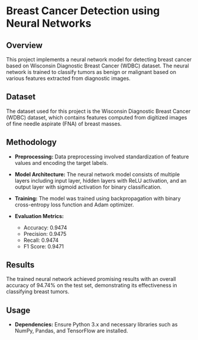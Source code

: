 # Breast Cancer Detection using Neural Networks

## Overview
This project implements a neural network model for detecting breast cancer based on Wisconsin Diagnostic Breast Cancer (WDBC) dataset. The neural network is trained to classify tumors as benign or malignant based on various features extracted from diagnostic images.

## Dataset
The dataset used for this project is the Wisconsin Diagnostic Breast Cancer (WDBC) dataset, which contains features computed from digitized images of fine needle aspirate (FNA) of breast masses.

## Methodology
- **Preprocessing:** Data preprocessing involved standardization of feature values and encoding the target labels.
  
- **Model Architecture:** The neural network model consists of multiple layers including input layer, hidden layers with ReLU activation, and an output layer with sigmoid activation for binary classification.

- **Training:** The model was trained using backpropagation with binary cross-entropy loss function and Adam optimizer. 

- **Evaluation Metrics:**
  - Accuracy: 0.9474
  - Precision: 0.9475
  - Recall: 0.9474
  - F1 Score: 0.9471

## Results
The trained neural network achieved promising results with an overall accuracy of 94.74% on the test set, demonstrating its effectiveness in classifying breast tumors.

## Usage
- **Dependencies:** Ensure Python 3.x and necessary libraries such as NumPy, Pandas, and TensorFlow are installed.

